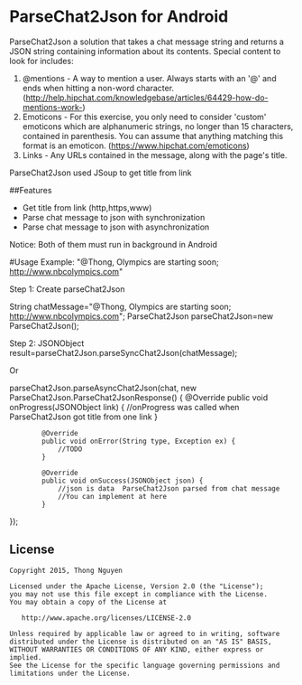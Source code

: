 # ParseChat2Json for Android
ParseChat2Json a solution that takes a chat message string and returns a JSON string containing information about its contents. Special content to look for includes:
1. @mentions - A way to mention a user. Always starts with an '@' and ends when hitting a non-word character. (http://help.hipchat.com/knowledgebase/articles/64429-how-do-mentions-work-)
2. Emoticons - For this exercise, you only need to consider 'custom' emoticons which are alphanumeric strings, no longer than 15 characters, contained in parenthesis. You can assume that anything matching this format is an emoticon. (https://www.hipchat.com/emoticons)
3. Links - Any URLs contained in the message, along with the page's title.

ParseChat2Json used JSoup to get title from link

##Features
- Get title from link (http,https,www)
- Parse chat message to json with synchronization
- Parse chat message to json with asynchronization

Notice: Both of them must run in background in Android

#Usage
Example:  "@Thong, Olympics are starting soon; http://www.nbcolympics.com"

Step 1: Create parseChat2Json

String chatMessage="@Thong, Olympics are starting soon; http://www.nbcolympics.com";
ParseChat2Json parseChat2Json=new ParseChat2Json();

Step 2:
JSONObject result=parseChat2Json.parseSyncChat2Json(chatMessage);

Or

parseChat2Json.parseAsyncChat2Json(chat, new ParseChat2Json.ParseChat2JsonResponse() {
            @Override
            public void onProgress(JSONObject link) {
                //onProgress was called when ParseChat2Json got title from one link
            }

            @Override
            public void onError(String type, Exception ex) {
                //TODO
            }

            @Override
            public void onSuccess(JSONObject json) {
				//json is data 	ParseChat2Json parsed from chat message
				//You can implement at here
            }
});






## License

    Copyright 2015, Thong Nguyen

    Licensed under the Apache License, Version 2.0 (the "License");
    you may not use this file except in compliance with the License.
    You may obtain a copy of the License at

       http://www.apache.org/licenses/LICENSE-2.0

    Unless required by applicable law or agreed to in writing, software
    distributed under the License is distributed on an "AS IS" BASIS,
    WITHOUT WARRANTIES OR CONDITIONS OF ANY KIND, either express or implied.
    See the License for the specific language governing permissions and
    limitations under the License.